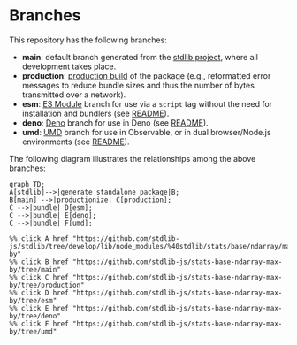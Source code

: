 <!--

@license Apache-2.0

Copyright (c) 2022 The Stdlib Authors.

Licensed under the Apache License, Version 2.0 (the "License");
you may not use this file except in compliance with the License.
You may obtain a copy of the License at

    http://www.apache.org/licenses/LICENSE-2.0

Unless required by applicable law or agreed to in writing, software
distributed under the License is distributed on an "AS IS" BASIS,
WITHOUT WARRANTIES OR CONDITIONS OF ANY KIND, either express or implied.
See the License for the specific language governing permissions and
limitations under the License.

-->

# Branches

This repository has the following branches:

-   **main**: default branch generated from the [stdlib project][stdlib-url], where all development takes place.
-   **production**: [production build][production-url] of the package (e.g., reformatted error messages to reduce bundle sizes and thus the number of bytes transmitted over a network).
-   **esm**: [ES Module][esm-url] branch for use via a `script` tag without the need for installation and bundlers (see [README][esm-readme]).
-   **deno**: [Deno][deno-url] branch for use in Deno (see [README][deno-readme]).
-   **umd**: [UMD][umd-url] branch for use in Observable, or in dual browser/Node.js environments (see [README][umd-readme]).

The following diagram illustrates the relationships among the above branches:

```mermaid
graph TD;
A[stdlib]-->|generate standalone package|B;
B[main] -->|productionize| C[production];
C -->|bundle| D[esm];
C -->|bundle| E[deno];
C -->|bundle| F[umd];

%% click A href "https://github.com/stdlib-js/stdlib/tree/develop/lib/node_modules/%40stdlib/stats/base/ndarray/max-by"
%% click B href "https://github.com/stdlib-js/stats-base-ndarray-max-by/tree/main"
%% click C href "https://github.com/stdlib-js/stats-base-ndarray-max-by/tree/production"
%% click D href "https://github.com/stdlib-js/stats-base-ndarray-max-by/tree/esm"
%% click E href "https://github.com/stdlib-js/stats-base-ndarray-max-by/tree/deno"
%% click F href "https://github.com/stdlib-js/stats-base-ndarray-max-by/tree/umd"
```

[stdlib-url]: https://github.com/stdlib-js/stdlib/tree/develop/lib/node_modules/%40stdlib/stats/base/ndarray/max-by
[production-url]: https://github.com/stdlib-js/stats-base-ndarray-max-by/tree/production
[deno-url]: https://github.com/stdlib-js/stats-base-ndarray-max-by/tree/deno
[deno-readme]: https://github.com/stdlib-js/stats-base-ndarray-max-by/blob/deno/README.md
[umd-url]: https://github.com/stdlib-js/stats-base-ndarray-max-by/tree/umd
[umd-readme]: https://github.com/stdlib-js/stats-base-ndarray-max-by/blob/umd/README.md
[esm-url]: https://github.com/stdlib-js/stats-base-ndarray-max-by/tree/esm
[esm-readme]: https://github.com/stdlib-js/stats-base-ndarray-max-by/blob/esm/README.md